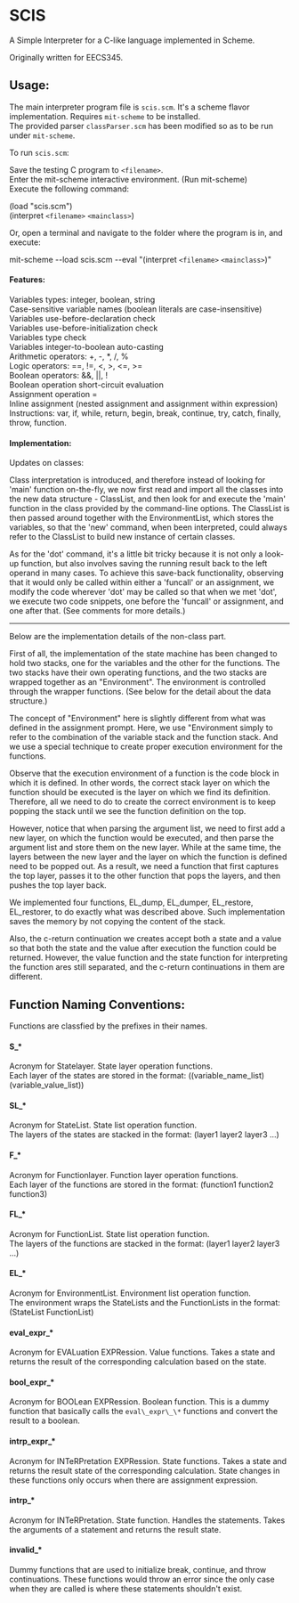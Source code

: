 # SCIS

A Simple Interpreter for a C-like language implemented in Scheme.

Originally written for EECS345.

## Usage:

The main interpreter program file is `scis.scm`. It's a scheme flavor implementation. Requires `mit-scheme` to be installed.<br/>
The provided parser `classParser.scm` has been modified so as to be run under `mit-scheme`.<br/>

To run `scis.scm`:

Save the testing C program to `<filename>`.<br/>
Enter the mit-scheme interactive environment. (Run mit-scheme)<br/>
Execute the following command:<br/>

(load "scis.scm")<br/>
(interpret `<filename>` `<mainclass>`)<br/>

Or, open a terminal and navigate to the folder where the program is in, and execute:<br>

mit-scheme --load scis.scm --eval "(interpret `<filename>` `<mainclass>`)"

#### Features:<br/>
Variables types: integer, boolean, string<br/>
Case-sensitive variable names (boolean literals are case-insensitive)<br/>
Variables use-before-declaration check<br/>
Variables use-before-initialization check<br/>
Variables type check<br/>
Variables integer-to-boolean auto-casting<br/>
Arithmetic operators: +, -, \*, /, %<br/>
Logic operators: ==, !=, <, >, <=, >=<br/>
Boolean operators: &&, ||, !<br/>
Boolean operation short-circuit evaluation<br/>
Assignment operation =<br/>
Inline assignment (nested assignment and assignment within expression)<br/>
Instructions: var, if, while, return, begin, break, continue, try, catch, finally, throw, function.

#### Implementation:<br/>

Updates on classes:

Class interpretation is introduced, and therefore instead of looking for 'main' function on-the-fly, we now first read and import all the classes into the new data structure - ClassList, and then look for and execute the 'main' function in the class provided by the command-line options. The ClassList is then passed around together with the EnvironmentList, which stores the variables, so that the 'new' command, when been interpreted, could always refer to the ClassList to build new instance of certain classes.

As for the 'dot' command, it's a little bit tricky because it is not only a look-up function, but also involves saving the running result back to the left operand in many cases. To achieve this save-back functionality, observing that it would only be called within either a 'funcall' or an assignment, we modify the code wherever 'dot' may be called so that when we met 'dot', we execute two code snippets, one before the 'funcall' or assignment, and one after that. (See comments for more details.)

---
Below are the implementation details of the non-class part.

First of all, the implementation of the state machine has been changed to hold two stacks, one for the variables and the other for the functions. The two stacks have their own operating functions, and the two stacks are wrapped together as an "Environment". The environment is controlled through the wrapper functions. (See below for the detail about the data structure.)

The concept of "Environment" here is slightly different from what was defined in the assignment prompt. Here, we use "Environment simply to refer to the combination of the variable stack and the function stack. And we use a special technique to create proper execution environment for the functions.

Observe that the execution environment of a function is the code block in which it is defined. In other words, the correct stack layer on which the function should be executed is the layer on which we find its definition. Therefore, all we need to do to create the correct environment is to keep popping the stack until we see the function definition on the top.

However, notice that when parsing the argument list, we need to first add a new layer, on which the function would be executed, and then parse the argument list and store them on the new layer. While at the same time, the layers between the new layer and the layer on which the function is defined need to be popped out. As a result, we need a function that first captures the top layer, passes it to the other function that pops the layers, and then pushes the top layer back.

We implemented four functions, EL_dump, EL_dumper, EL_restore, EL_restorer, to do exactly what was described above. Such implementation saves the memory by not copying the content of the stack.

Also, the c-return continuation we creates accept both a state and a value so that both the state and the value after execution the function could be returned. However, the value function and the state function for interpreting the function ares still separated, and the c-return continuations in them are different.

## Function Naming Conventions:

Functions are classfied by the prefixes in their names.

#### S\_\*
Acronym for Statelayer. State layer operation functions.<br/>
Each layer of the states are stored in the format: ((variable\_name\_list) (variable\_value\_list))

#### SL\_\*
Acronym for StateList. State list operation function.<br/>
The layers of the states are stacked in the format: (layer1 layer2 layer3 ...)

#### F\_\*
Acronym for Functionlayer. Function layer operation functions.<br/>
Each layer of the functions are stored in the format: (function1 function2 function3)

#### FL\_\*
Acronym for FunctionList. State list operation function.<br/>
The layers of the functions are stacked in the format: (layer1 layer2 layer3 ...)

#### EL\_\*
Acronym for EnvironmentList. Environment list operation function.<br/>
The environment wraps the StateLists and the FunctionLists in the format: (StateList FunctionList)

#### eval\_expr\_\*
Acronym for EVALuation EXPRession. Value functions. Takes a state and returns the result of the corresponding calculation based on the state.

#### bool\_expr\_\*
Acronym for BOOLean EXPRession. Boolean function. This is a dummy function that basically calls the `eval\_expr\_\*` functions and convert the result to a boolean.

#### intrp\_expr\_\*
Acronym for INTeRPretation EXPRession. State functions. Takes a state and returns the result state of the corresponding calculation. State changes in these functions only occurs when there are assignment expression.

#### intrp\_*
Acronym for INTeRPretation. State function. Handles the statements. Takes the arguments of a statement and returns the result state.

#### invalid\_*
Dummy functions that are used to initialize break, continue, and throw continuations. These functions would throw an error since the only case when they are called is where these statements shouldn't exist.
